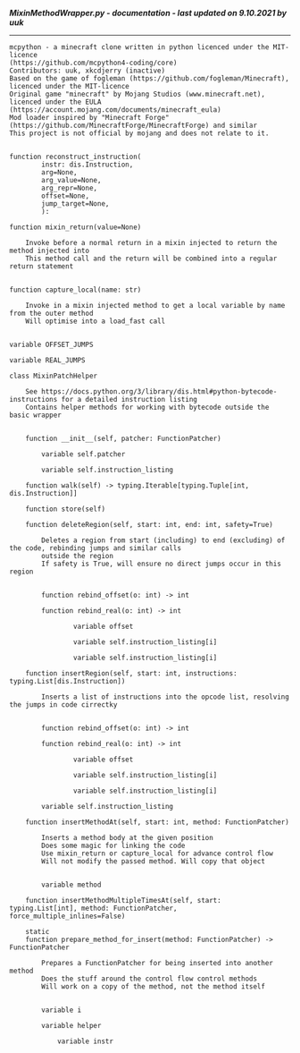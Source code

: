 ***MixinMethodWrapper.py - documentation - last updated on 9.10.2021 by uuk***
___

    mcpython - a minecraft clone written in python licenced under the MIT-licence
    (https://github.com/mcpython4-coding/core)
    Contributors: uuk, xkcdjerry (inactive)
    Based on the game of fogleman (https://github.com/fogleman/Minecraft), licenced under the MIT-licence
    Original game "minecraft" by Mojang Studios (www.minecraft.net), licenced under the EULA
    (https://account.mojang.com/documents/minecraft_eula)
    Mod loader inspired by "Minecraft Forge" (https://github.com/MinecraftForge/MinecraftForge) and similar
    This project is not official by mojang and does not relate to it.


    function reconstruct_instruction(
            instr: dis.Instruction,
            arg=None,
            arg_value=None,
            arg_repr=None,
            offset=None,
            jump_target=None,
            ):

    function mixin_return(value=None)
        
        Invoke before a normal return in a mixin injected to return the method injected into
        This method call and the return will be combined into a regular return statement


    function capture_local(name: str)
        
        Invoke in a mixin injected method to get a local variable by name from the outer method
        Will optimise into a load_fast call


    variable OFFSET_JUMPS

    variable REAL_JUMPS

    class MixinPatchHelper
        
        See https://docs.python.org/3/library/dis.html#python-bytecode-instructions for a detailed instruction listing
        Contains helper methods for working with bytecode outside the basic wrapper


        function __init__(self, patcher: FunctionPatcher)

            variable self.patcher

            variable self.instruction_listing

        function walk(self) -> typing.Iterable[typing.Tuple[int, dis.Instruction]]

        function store(self)

        function deleteRegion(self, start: int, end: int, safety=True)
            
            Deletes a region from start (including) to end (excluding) of the code, rebinding jumps and similar calls
            outside the region
            If safety is True, will ensure no direct jumps occur in this region


            function rebind_offset(o: int) -> int

            function rebind_real(o: int) -> int

                    variable offset

                    variable self.instruction_listing[i]

                    variable self.instruction_listing[i]

        function insertRegion(self, start: int, instructions: typing.List[dis.Instruction])
            
            Inserts a list of instructions into the opcode list, resolving the jumps in code cirrectky


            function rebind_offset(o: int) -> int

            function rebind_real(o: int) -> int

                    variable offset

                    variable self.instruction_listing[i]

                    variable self.instruction_listing[i]

            variable self.instruction_listing

        function insertMethodAt(self, start: int, method: FunctionPatcher)
            
            Inserts a method body at the given position
            Does some magic for linking the code
            Use mixin_return or capture_local for advance control flow
            Will not modify the passed method. Will copy that object


            variable method

        function insertMethodMultipleTimesAt(self, start: typing.List[int], method: FunctionPatcher, force_multiple_inlines=False)

        static
        function prepare_method_for_insert(method: FunctionPatcher) -> FunctionPatcher
            
            Prepares a FunctionPatcher for being inserted into another method
            Does the stuff around the control flow control methods
            Will work on a copy of the method, not the method itself


            variable i

            variable helper

                variable instr